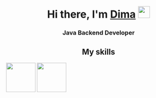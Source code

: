 <h1 align="center">Hi there, I'm <a href="#" target="_blank">Dima</a> 
<img src="https://github.com/blackcater/blackcater/raw/main/images/Hi.gif" height="32"/></h1>
<h3 align="center">Java Backend Developer</h3>
<h2 align="center">My skills</h2>

<img src= "https://user-images.githubusercontent.com/81825828/224803861-d9d90d3f-0ed5-46b1-aaa0-3dead9794513.png" height=80/>
<img src = "https://user-images.githubusercontent.com/81825828/224802450-49f47e8e-bec7-46e1-8974-c835306640d2.png" height=80/>

